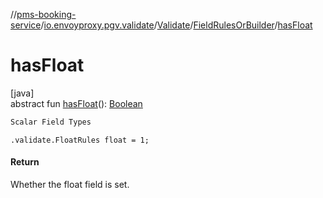 //[pms-booking-service](../../../../index.md)/[io.envoyproxy.pgv.validate](../../index.md)/[Validate](../index.md)/[FieldRulesOrBuilder](index.md)/[hasFloat](has-float.md)

# hasFloat

[java]\
abstract fun [hasFloat](has-float.md)(): [Boolean](https://kotlinlang.org/api/core/kotlin-stdlib/kotlin/-boolean/index.html)

```kotlin
Scalar Field Types

```
`.validate.FloatRules float = 1;`

#### Return

Whether the float field is set.